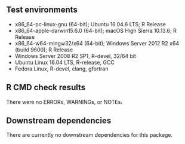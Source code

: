 ## Test environments
* x86_64-pc-linux-gnu (64-bit); Ubuntu 16.04.6 LTS; R Release
* x86_64-apple-darwin15.6.0 (64-bit); macOS High Sierra 10.13.6; R Release
* x86_64-w64-mingw32/x64 (64-bit); Windows Server 2012 R2 x64 (build 9600); R Release
* Windows Server 2008 R2 SP1, R-devel, 32/64 bit
* Ubuntu Linux 16.04 LTS, R-release, GCC
* Fedora Linux, R-devel, clang, gfortran

## R CMD check results
There were no ERRORs, WARNINGs, or NOTEs.
   
## Downstream dependencies
There are currently no downstream dependencies for this package.
